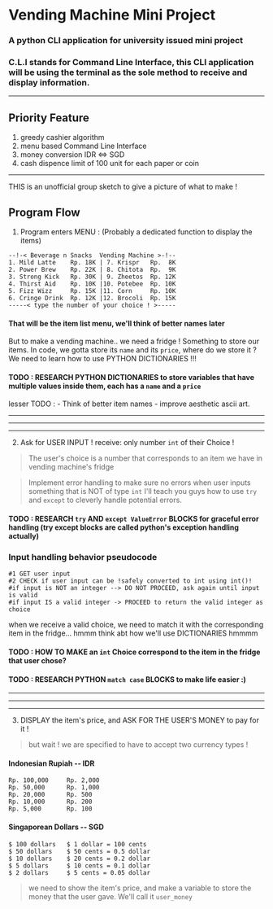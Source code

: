 

# Vending Machine Mini Project
### A python CLI application for university issued mini project
### C.L.I stands for Command Line Interface, this CLI application will be using the terminal as the sole method to receive and display information.
---
## Priority Feature
1. greedy cashier algorithm
2. menu based Command Line Interface
3. money conversion IDR <=> SGD
4. cash dispence limit of 100 unit for each paper or coin
---
THIS is an unofficial group sketch to give a picture of what to make ! 



## Program Flow
1. Program enters MENU : (Probably a dedicated function to display the items)
```
--!-< Beverage n Snacks  Vending Machine >-!--
1. Mild Latte    Rp. 18K | 7. Krispr   Rp.  8K
2. Power Brew    Rp. 22K | 8. Chitota  Rp.  9K
3. Strong Kick   Rp. 30K | 9. Zheetos  Rp. 12K
4. Thirst Aid    Rp. 10K |10. Potebee  Rp. 10K
5. Fizz Wizz     Rp. 15K |11. Corn     Rp. 10K
6. Cringe Drink  Rp. 12K |12. Brocoli  Rp. 15K
-----< type the number of your choice ! >-----
```
#### That will be the item list menu, we'll think of better names later  
But to make a vending machine.. we need a fridge ! Something to store our items. In code, we gotta store its `name` and its `price`, where do we store it ? We need to learn how to use PYTHON DICTIONARIES !!! 
#### TODO : RESEARCH PYTHON DICTIONARIES to store variables that have multiple values inside them, each has a `name` and a `price`
lesser TODO : - Think of better item names - improve aesthetic ascii art.



---
---
---
2. Ask for USER INPUT ! receive: only number `int` of their Choice !  
> The user's choice is a number that corresponds to an item we have in vending machine's fridge

> Implement error handling to make sure no errors when user inputs something that is NOT of type `int` I'll teach you guys how to use `try` and `except` to cleverly handle potential errors.
#### TODO : RESEARCH `try` AND `except ValueError` BLOCKS for graceful error handling (try except blocks are called python's exception handling actually)

### Input handling behavior pseudocode
```
#1 GET user input
#2 CHECK if user input can be !safely converted to int using int()!
#if input is NOT an integer --> DO NOT PROCEED, ask again until input is valid
#if input IS a valid integer -> PROCEED to return the valid integer as choice
```
when we receive a valid choice, we need to match it with the corresponding item in the fridge... hmmm think abt how we'll use DICTIONARIES hmmmm
#### TODO : HOW TO MAKE an `int` Choice correspond to the item in the fridge that user chose? 
#### TODO : RESEARCH PYTHON `match case` BLOCKS to make life easier :)



---
---
---
3. DISPLAY the item's price, and ASK FOR THE USER'S MONEY to pay for it !
> but wait ! we are specified to have to accept two currency types !
#### Indonesian Rupiah -- IDR
```
Rp. 100,000     Rp. 2,000
Rp. 50,000      Rp. 1,000
Rp. 20,000      Rp. 500
Rp. 10,000      Rp. 200
Rp. 5,000       Rp. 100
```
#### Singaporean Dollars -- SGD
```
$ 100 dollars   $ 1 dollar = 100 cents
$ 50 dollars    $ 50 cents = 0.5 dollar
$ 10 dollars    $ 20 cents = 0.2 dollar
$ 5 dollars     $ 10 cents = 0.1 dollar
$ 2 dollars     $ 5 cents = 0.05 dollar
```
> we need to show the item's price, and make a variable to store the money that the user gave. We'll call it `user_money`